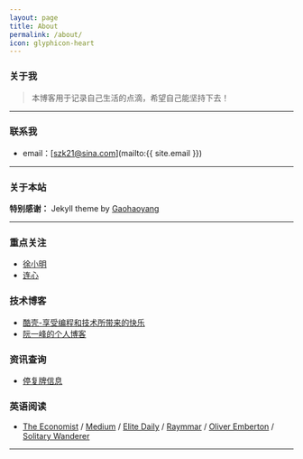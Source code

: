 ```yaml
---
layout: page
title: About
permalink: /about/
icon: glyphicon-heart
---
```


### 关于我

> 本博客用于记录自己生活的点滴，希望自己能坚持下去！

---

### 联系我

* email：[szk21@sina.com](mailto:{{ site.email }})

---

### 关于本站   

**特别感谢：** Jekyll theme by [Gaohaoyang](https://github.com/Gaohaoyang/gaohaoyang.github.io)

---

### 重点关注
- [徐小明](http://blog.sina.com.cn/xuxiaoming8)
- [连心](http://blog.sina.com.cn/u/3964552136)

### 技术博客
- [酷壳-享受编程和技术所带来的快乐](http://coolshell.cn/)
- [阮一峰的个人博客](http://www.ruanyifeng.com/home.html)

### 资讯查询
- [停复牌信息](http://data.eastmoney.com/tfpxx/)

### 英语阅读
- [The Economist](http://www.economist.com/) / [Medium](https://medium.com/) / [Elite Daily](http://elitedaily.com/) / [Raymmar](http://raymmar.com/) / [Oliver Emberton](http://oliveremberton.com/) / [Solitary Wanderer](http://www.solitarywanderer.com/)
 
---
